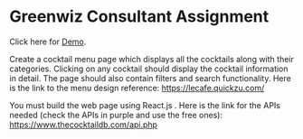 # Greenwiz Consultant Assignment

Click here for [Demo](https://greenwiz-assignment.herokuapp.com/).

Create a cocktail menu page which displays all the cocktails along with their categories. Clicking on any cocktail should display the cocktail information in detail. The page should also contain filters and search functionality.
Here is the link to the menu design reference: https://lecafe.quickzu.com/

You must build the web page using React.js . Here is the link for the APIs needed (check the APIs in purple and use the free ones): https://www.thecocktaildb.com/api.php

